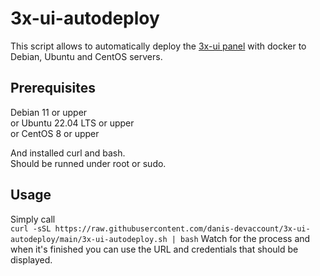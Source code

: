 # 3x-ui-autodeploy

This script allows to automatically deploy the [3x-ui panel](https://github.com/MHSanaei/3x-ui) with docker to Debian, Ubuntu and CentOS servers.

## Prerequisites
Debian 11 or upper  
or Ubuntu 22.04 LTS or upper  
or CentOS 8 or upper

And installed curl and bash.  
Should be runned under root or sudo.

## Usage
Simply call  
`curl -sSL https://raw.githubusercontent.com/danis-devaccount/3x-ui-autodeploy/main/3x-ui-autodeploy.sh | bash`
Watch for the process and when it's finished you can use the URL and credentials that should be displayed.
